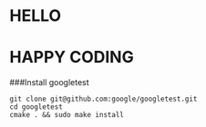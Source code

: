 # HELLO
# HAPPY CODING
###Install googletest
```
git clone git@github.com:google/googletest.git
cd googletest
cmake . && sudo make install
```
